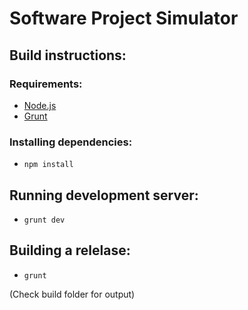 # Software Project Simulator

## Build instructions:

### Requirements:

* [Node.js](http://nodejs.org/)
* [Grunt](http://gruntjs.com/getting-started#installing-the-cli)

### Installing dependencies:

* `npm install`

## Running development server:

* `grunt dev`

## Building a relelase:

* `grunt`

(Check build folder for output)
